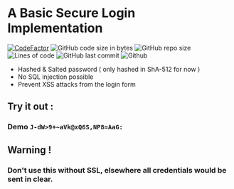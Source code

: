 # A Basic Secure Login Implementation 

[![CodeFactor](https://www.codefactor.io/repository/github/sigmanificient/secure_login/badge)](https://www.codefactor.io/repository/github/sigmanificient/secure_login)
![GitHub code size in bytes](https://img.shields.io/github/languages/code-size/Sigmanificient/secure_login)
![GitHub repo size](https://img.shields.io/github/repo-size/Sigmanificient/secure_login)
![Lines of code](https://img.shields.io/tokei/lines/github/Sigmanificient/secure_login)
![GitHub last commit](https://img.shields.io/github/last-commit/Sigmanificient/secure_login)
![Github](https://shields.io/github/license/Sigmanificient/secure_login)

- Hashed & Salted password  ( only hashed in ShA-512 for now )
- No SQL injection possible
- Prevent XSS attacks from the login form

## Try it out :
### Demo `J-dW>9+~aVk@xQ6S,NP8=AaG:`

## Warning !
### Don't use this without SSL, elsewhere all credentials would be sent in clear.
